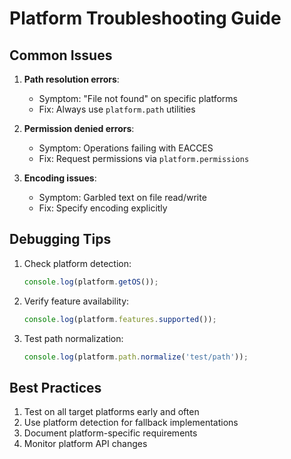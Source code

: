 # Platform Troubleshooting Guide

## Common Issues
1. **Path resolution errors**:
   - Symptom: "File not found" on specific platforms
   - Fix: Always use `platform.path` utilities

2. **Permission denied errors**:
   - Symptom: Operations failing with EACCES
   - Fix: Request permissions via `platform.permissions`

3. **Encoding issues**:
   - Symptom: Garbled text on file read/write
   - Fix: Specify encoding explicitly

## Debugging Tips
1. Check platform detection:
   ```typescript
   console.log(platform.getOS());
   ```

2. Verify feature availability:
   ```typescript
   console.log(platform.features.supported());
   ```

3. Test path normalization:
   ```typescript
   console.log(platform.path.normalize('test/path'));
   ```

## Best Practices
1. Test on all target platforms early and often
2. Use platform detection for fallback implementations
3. Document platform-specific requirements
4. Monitor platform API changes